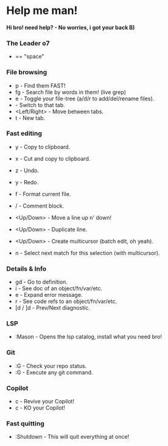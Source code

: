 
# Help me man!

**Hi bro! need help? - No worries, i got your back B)**


### The Leader o7

* <leader> == "space"

### File browsing

* <C>p - Find them FAST!
* <leader>fg - Search file by words in them! (live grep)
* <leader>e - Toggle your file-tree (a/d/r to add/del/rename files).
* <leader><number> - Switch to that tab.
* <Alt><Left/Right> - Move between tabs.
* <leader>t - New tab.

### Fast editing

* <leader>y - Copy to clipboard.
* <leader>x - Cut and copy to clipboard.

* <Ctrl>z - Undo.
* <Ctrl>y - Redo.

* <leader>f - Format current file.
* <leader>/ - Comment block.

* <Alt><Up/Down> - Move a line up n' down!
* <Ctrl><Sft><Up/Down> - Duplicate line.
* <Alt><Sft><Up/Down> - Create multicursor (batch edit, oh yeah).
* <Ctrl>n - Select next match for this selection (with multicursor).

### Details & Info

* <leader>gd - Go to definition.
* <C>i - See doc of an object/fn/var/etc.
* <C>e - Expand error message.
* <C>r - See code refs to an object/fn/var/etc.
* [d / ]d - Prev/Next diagnostic.

### LSP

* :Mason - Opens the lsp catalog, install what you need bro!

### Git

* :G - Check your repo status.
* :G <git command> - Execute any git command.

### Copilot

* <leader>c<Up> - Revive your Copilot!
* <leader>c<Down> - KO your Copilot!

### Fast quitting

* :Shutdown - This will quit everything at once!

